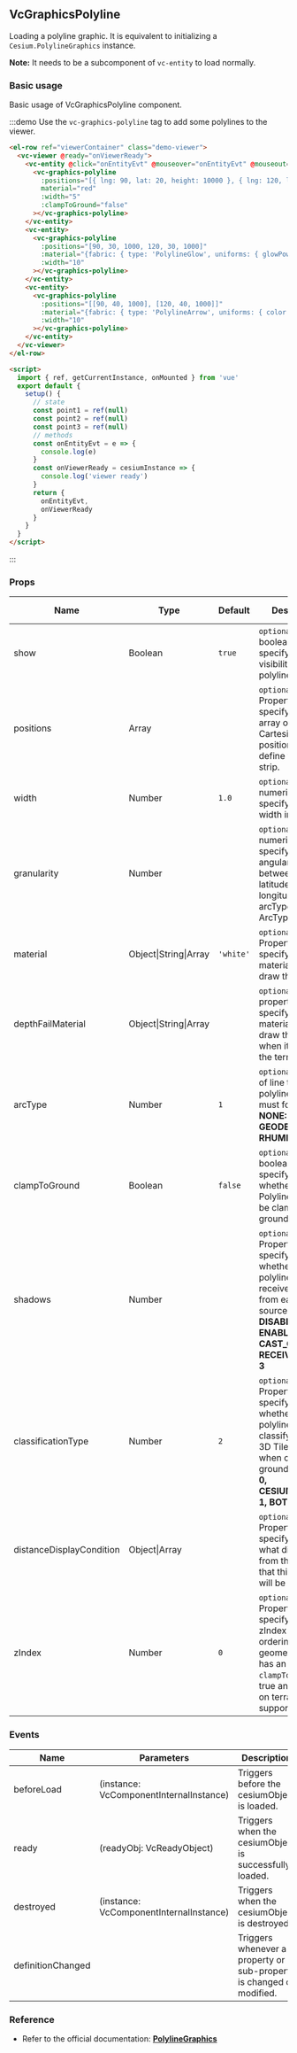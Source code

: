 ## VcGraphicsPolyline

Loading a polyline graphic. It is equivalent to initializing a `Cesium.PolylineGraphics` instance.

**Note:** It needs to be a subcomponent of `vc-entity` to load normally.

### Basic usage

Basic usage of VcGraphicsPolyline component.

:::demo Use the `vc-graphics-polyline` tag to add some polylines to the viewer.

```html
<el-row ref="viewerContainer" class="demo-viewer">
  <vc-viewer @ready="onViewerReady">
    <vc-entity @click="onEntityEvt" @mouseover="onEntityEvt" @mouseout="onEntityEvt">
      <vc-graphics-polyline
        :positions="[{ lng: 90, lat: 20, height: 10000 }, { lng: 120, lat: 20, height: 10000 }]"
        material="red"
        :width="5"
        :clampToGround="false"
      ></vc-graphics-polyline>
    </vc-entity>
    <vc-entity>
      <vc-graphics-polyline
        :positions="[90, 30, 1000, 120, 30, 1000]"
        :material="{fabric: { type: 'PolylineGlow', uniforms: { glowPower: 0.2, color: 'blue' }}}"
        :width="10"
      ></vc-graphics-polyline>
    </vc-entity>
    <vc-entity>
      <vc-graphics-polyline
        :positions="[[90, 40, 1000], [120, 40, 1000]]"
        :material="{fabric: { type: 'PolylineArrow', uniforms: { color: 'purple' }}}"
        :width="10"
      ></vc-graphics-polyline>
    </vc-entity>
  </vc-viewer>
</el-row>

<script>
  import { ref, getCurrentInstance, onMounted } from 'vue'
  export default {
    setup() {
      // state
      const point1 = ref(null)
      const point2 = ref(null)
      const point3 = ref(null)
      // methods
      const onEntityEvt = e => {
        console.log(e)
      }
      const onViewerReady = cesiumInstance => {
        console.log('viewer ready')
      }
      return {
        onEntityEvt,
        onViewerReady
      }
    }
  }
</script>
```

:::

### Props

<!-- prettier-ignore -->
| Name | Type | Default | Description | Accepted Values |
| ---- | ---- | ------- | ----------- | --------------- |
| show | Boolean | `true` | `optional` A boolean Property specifying the visibility of the polyline. |
| positions | Array | | `optional` A Property specifying the array of Cartesian3 positions that define the line strip. |
| width | Number | `1.0` | `optional` A numeric Property specifying the width in pixels. |
| granularity | Number | | `optional` A numeric Property specifying the angular distance between each latitude and longitude if arcType is not ArcType.NONE. |
| material | Object\|String\|Array | `'white'` | `optional` A Property specifying the material used to draw the polyline. |
| depthFailMaterial | Object\|String\|Array | | `optional` A property specifying the material used to draw the polyline when it is below the terrain. |
| arcType | Number | `1` | `optional` The type of line the polyline segments must follow. **NONE: 0, GEODESIC: 1, RHUMB: 2** |0/1/2|
| clampToGround | Boolean | `false` | `optional` A boolean Property specifying whether the Polyline should be clamped to the ground. |
| shadows | Number | | `optional` An enum Property specifying whether the polyline casts or receives shadows from each light source. **DISABLED: 0, ENABLED: 1, CAST_ONLY: 2, RECEIVE_ONLY: 3** |0/1/2/3|
| classificationType | Number | `2` | `optional` An enum Property specifying whether this polyline will classify terrain, 3D Tiles, or both when on the ground. **TERRAIN: 0, CESIUM_3D_TILE: 1, BOTH: 2**|0/1/2|
| distanceDisplayCondition | Object\|Array | | `optional` A Property specifying at what distance from the camera that this polyline will be displayed. |
| zIndex | Number | `0` | `optional` A Property specifying the zIndex used for ordering ground geometry. Only has an effect if `clampToGround` is true and polylines on terrain is supported. |

### Events

| Name              | Parameters                              | Description                                                          |
| ----------------- | --------------------------------------- | -------------------------------------------------------------------- |
| beforeLoad        | (instance: VcComponentInternalInstance) | Triggers before the cesiumObject is loaded.                          |
| ready             | (readyObj: VcReadyObject)               | Triggers when the cesiumObject is successfully loaded.               |
| destroyed         | (instance: VcComponentInternalInstance) | Triggers when the cesiumObject is destroyed.                         |
| definitionChanged |                                         | Triggers whenever a property or sub-property is changed or modified. |

### Reference

- Refer to the official documentation: **[PolylineGraphics](https://cesium.com/docs/cesiumjs-ref-doc/PolylineGraphics.html)**
